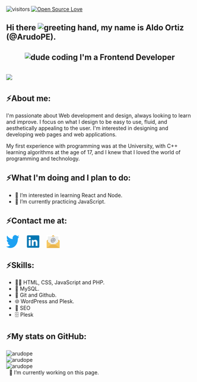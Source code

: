 ![visitors](https://visitor-badge.glitch.me/badge?page_id=arudope) [![Open Source Love](https://badges.frapsoft.com/os/v1/open-source.svg?v=103)](https://github.com/ellerbrock/open-source-badges/)
## Hi there <img src="https://camo.githubusercontent.com/e8e7b06ecf583bc040eb60e44eb5b8e0ecc5421320a92929ce21522dbc34c891/68747470733a2f2f6d656469612e67697068792e636f6d2f6d656469612f6876524a434c467a6361737252346961377a2f67697068792e676966" alt="greeting hand" width="40px">, my name is Aldo Ortiz (@ArudoPE).
<h2 align="center"><img src="https://raw.githubusercontent.com/TheDudeThatCode/TheDudeThatCode/master/Assets/Developer.gif" alt="dude coding" width="40px"> I'm a Frontend Developer<h2> 
<div><img src="https://i.imgur.com/gmuwgwk.jpg" alt"Aldo Ortiz Github Header Image"></div>

## ⚡About me:
  I'm passionate about Web development and design, always looking to learn and improve.
I focus on what I design to be easy to use, fluid, and aesthetically appealing to the user. I'm interested in designing and developing web pages and web applications.

My first experience with programming was at the University, with C++ learning algorithms at the age of 17, and I knew that I loved the world of programming and technology.

## ⚡What I'm doing and I plan to do:
- 👀 I’m interested in learning React and Node.
- 🎯 I’m currently practicing JavaScript.

## ⚡Contact me at:
<div>
  <a href="https://twitter.com/_Aortizparodi" target="_blank"> <img src="https://github.com/devicons/devicon/raw/master/icons/twitter/twitter-original.svg" alt="twitter" width="35" height="35"/></a>
  &nbsp;
  &nbsp;
  <a href="www.linkedin.com/in/aldo-miguel-ortiz-parodi" target="_blank"> <img src="https://github.com/devicons/devicon/raw/master/icons/linkedin/linkedin-original.svg" alt="linkedin" width="35" height="35"/></a>
  &nbsp;
  &nbsp;
    <a href="mailto:aortizparodi@gmail.com" target="_blank"> <img src="./assets/img/email.png" alt="email" width="35" height="35"/></a>
</div>

## ⚡Skills:
- 👨‍💻 HTML, CSS, JavaScript and PHP.
- 💽 MySQL.
- 📝 Git and Github.
- 🌐 WordPress and Plesk.
- 🔎 SEO
- 🗄️ Plesk

## ⚡My stats on GitHub:

<div><img src="https://github-readme-streak-stats.herokuapp.com/?user=arudope&theme=dracula" alt="arudope"</div>
&nbsp;
<div><img src="https://github-readme-stats.vercel.app/api?username=arudope&show_icons=true&locale=en&theme=dracula" alt="arudope"></div>
<div><img src="https://github-readme-stats.vercel.app/api/top-langs?username=arudope&show_icons=true&locale=en&layout=compact&theme=dracula" alt="arudope"></div>
&nbsp;
🔭 I’m currently working on this page.
